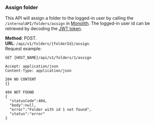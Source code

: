 ### Assign folder 
This API will assign a folder to the logged-in user by calling the
`/internalAPI/folders/assign` in [Monolith](../Monolith.md). The logged-in user id can be retrieved
by decoding the [JWT token](../Authentification/Authentication.md#decoding-the-jwt).

__Method__: POST.  
__URL__: `/api/v1/folders/{folderId}/assign`.  
Request example:

```http request
GET {HOST_NAME}/api/v1/folders/1/assign

Accept: application/json 
Content-Type: application/json 

204 NO CONTENT
{}

404 NOT FOUND
{
  "statusCode":404,
  "body":null,
  "error":"Folder with id 1 not found",
  "status":"error"
}
```
